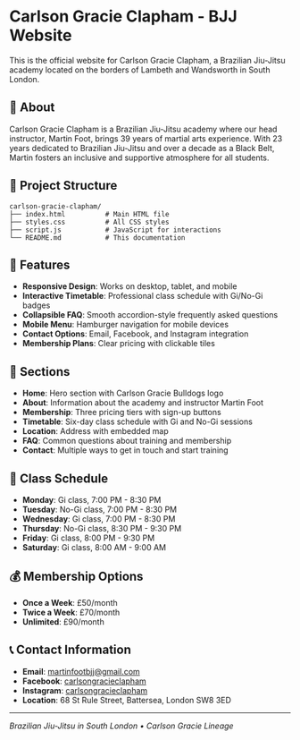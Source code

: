 # Carlson Gracie Clapham - BJJ Website

This is the official website for Carlson Gracie Clapham, a Brazilian Jiu-Jitsu academy located on the borders of Lambeth and Wandsworth in South London.

## 🥋 About

Carlson Gracie Clapham is a Brazilian Jiu-Jitsu academy where our head instructor, Martin Foot, brings 39 years of martial arts experience. With 23 years dedicated to Brazilian Jiu-Jitsu and over a decade as a Black Belt, Martin fosters an inclusive and supportive atmosphere for all students.

## 📁 Project Structure

```
carlson-gracie-clapham/
├── index.html          # Main HTML file
├── styles.css          # All CSS styles
├── script.js           # JavaScript for interactions
└── README.md           # This documentation
```

## 🎨 Features

- **Responsive Design**: Works on desktop, tablet, and mobile
- **Interactive Timetable**: Professional class schedule with Gi/No-Gi badges
- **Collapsible FAQ**: Smooth accordion-style frequently asked questions
- **Mobile Menu**: Hamburger navigation for mobile devices
- **Contact Options**: Email, Facebook, and Instagram integration
- **Membership Plans**: Clear pricing with clickable tiles

## 🎯 Sections

- **Home**: Hero section with Carlson Gracie Bulldogs logo
- **About**: Information about the academy and instructor Martin Foot
- **Membership**: Three pricing tiers with sign-up buttons
- **Timetable**: Six-day class schedule with Gi and No-Gi sessions
- **Location**: Address with embedded map
- **FAQ**: Common questions about training and membership
- **Contact**: Multiple ways to get in touch and start training

## 🥋 Class Schedule

- **Monday**: Gi class, 7:00 PM - 8:30 PM
- **Tuesday**: No-Gi class, 7:00 PM - 8:30 PM
- **Wednesday**: Gi class, 7:00 PM - 8:30 PM
- **Thursday**: No-Gi class, 8:30 PM - 9:30 PM
- **Friday**: Gi class, 8:00 PM - 9:30 PM
- **Saturday**: Gi class, 8:00 AM - 9:00 AM

## 💰 Membership Options

- **Once a Week**: £50/month
- **Twice a Week**: £70/month
- **Unlimited**: £90/month

## 📞 Contact Information

- **Email**: [martinfootbjj@gmail.com](mailto:martinfootbjj@gmail.com)
- **Facebook**: [carlsongracieclapham](https://www.facebook.com/carlsongracieclapham)
- **Instagram**: [carlsongracieclapham](https://www.instagram.com/carlsongracieclapham)
- **Location**: 68 St Rule Street, Battersea, London SW8 3ED

---

*Brazilian Jiu-Jitsu in South London • Carlson Gracie Lineage*
